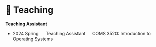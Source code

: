 # 🎯 Teaching
**Teaching Assistant**
- 2024 Spring  &emsp;   Teaching Assistant   &emsp;   COMS 3520: Introduction to Operating Systems
